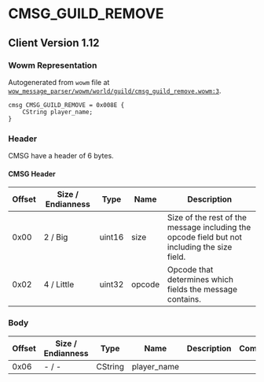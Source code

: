 # CMSG_GUILD_REMOVE

## Client Version 1.12

### Wowm Representation

Autogenerated from `wowm` file at [`wow_message_parser/wowm/world/guild/cmsg_guild_remove.wowm:3`](https://github.com/gtker/wow_messages/tree/main/wow_message_parser/wowm/world/guild/cmsg_guild_remove.wowm#L3).
```rust,ignore
cmsg CMSG_GUILD_REMOVE = 0x008E {
    CString player_name;
}
```
### Header

CMSG have a header of 6 bytes.

#### CMSG Header

| Offset | Size / Endianness | Type   | Name   | Description |
| ------ | ----------------- | ------ | ------ | ----------- |
| 0x00   | 2 / Big           | uint16 | size   | Size of the rest of the message including the opcode field but not including the size field.|
| 0x02   | 4 / Little        | uint32 | opcode | Opcode that determines which fields the message contains.|

### Body

| Offset | Size / Endianness | Type | Name | Description | Comment |
| ------ | ----------------- | ---- | ---- | ----------- | ------- |
| 0x06 | - / - | CString | player_name |  |  |

